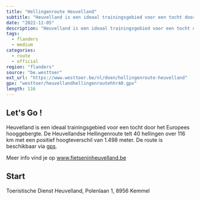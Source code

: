 ```yaml
---
title: "Hellingenroute Heuvelland"
subtitle: "Heuvelland is een ideaal trainingsgebied voor een tocht door het Europees hooggebergte"
date: "2022-11-05"
description: "Heuvelland is een ideaal trainingsgebied voor een tocht door het Europees hooggebergte" 
tags:
  - flanders
  - medium
categories: 
  - route
  - official
region: "flanders"
source: "be.westtoer"
ext_url: "https://www.westtoer.be/nl/doen/hellingenroute-heuvelland"
gpx: "westtoer/heuvellandhellingenroutehhr40.gpx"
length: 116
---
```


## Let's Go !

Heuvelland is een ideaal trainingsgebied voor een tocht door het Europees hooggebergte. De Heuvellandse Hellingenroute telt 40 hellingen over 116 km met een positief hoogteverschil van 1.498 meter. De route is beschikbaar via [gps](http://www.gpsies.com/map.do?fileId=dhrteoxtmxnuavbz&referrer=trackList).

Meer info vind je op www.fietseninheuvelland.be

## Start 

Toeristische Dienst Heuvelland, Polenlaan 1, 8956 Kemmel 



